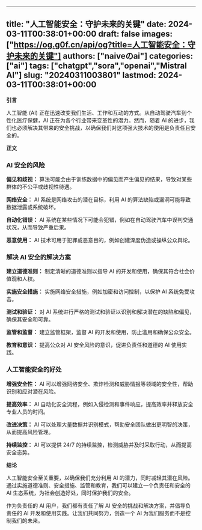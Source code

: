 
---
title: "人工智能安全：守护未来的关键"
date: 2024-03-11T00:38:01+00:00
draft: false
images: ["https://og.g0f.cn/api/og?title=人工智能安全：守护未来的关键"]
authors: ["naiveのai"]
categories: ["ai"]
tags: ["chatgpt","sora","openai","Mistral AI"]
slug: "20240311003801"
lastmod: 2024-03-11T00:38:01+00:00
---
**引言**

人工智能 (AI) 正在迅速改变我们生活、工作和互动的方式。从自动驾驶汽车到个性化医疗保健，AI 正在为各个行业带来变革性的潜力。然而，随着 AI 的进步，我们也必须解决其带来的安全挑战，以确保我们对这项强大技术的使用是负责任且安全的。

**正文**

### AI 安全的风险

**偏见和歧视：**
算法可能会由于训练数据中的偏见而产生偏见的结果，导致对某些群体的不公平或歧视性待遇。

**网络安全：**
AI 系统是网络攻击的潜在目标，利用 AI 的算法缺陷或漏洞可能导致数据泄露或系统破坏。

**自动化错误：**
AI 系统在某些情况下可能会犯错，例如在自动驾驶汽车中误判交通状况，从而导致严重后果。

**恶意使用：**
AI 技术可用于犯罪或恶意目的，例如创建深度伪造或操纵公众舆论。

### 解决 AI 安全的解决方案

**建立道德准则：**
制定清晰的道德准则以指导 AI 的开发和使用，确保其符合社会价值观和人权。

**实施安全措施：**
实施网络安全措施，例如加密和访问控制，以保护 AI 系统免受攻击。

**测试和验证：**
对 AI 系统进行严格的测试和验证以识别和解决潜在的缺陷和偏见，确保其安全和可靠。

**监管和监督：**
建立监管框架，监督 AI 的开发和使用，防止滥用和确保公众安全。

**教育和意识：**
提高公众对 AI 安全风险的意识，促进负责任和道德的 AI 使用实践。

### 人工智能安全的好处

**增强安全性：**
AI 可以增强网络安全、欺诈检测和威胁情报等领域的安全性，帮助识别和应对潜在风险。

**提高效率：**
AI 自动化安全流程，例如入侵检测和事件响应，提高效率并释放安全专业人员的时间。

**改进决策：**
AI 可以处理大量数据并识别模式，帮助安全团队做出更明智的决策，从而提高风险管理。

**持续监控：**
AI 可以提供 24/7 的持续监控，检测威胁并及时采取行动，从而提高安全态势。

**结论**

人工智能安全至关重要，以确保我们充分利用 AI 的潜力，同时减轻其潜在风险。通过实施道德准则、安全措施、监管和教育，我们可以建立一个负责任和安全的 AI 生态系统，为社会创造好处，同时保护我们的安全。

作为负责任的 AI 用户，我们都有责任了解 AI 安全的挑战和解决方案，并倡导负责任的 AI 开发和使用实践。让我们共同努力，创造一个 AI 为我们服务而不是控制我们的未来。